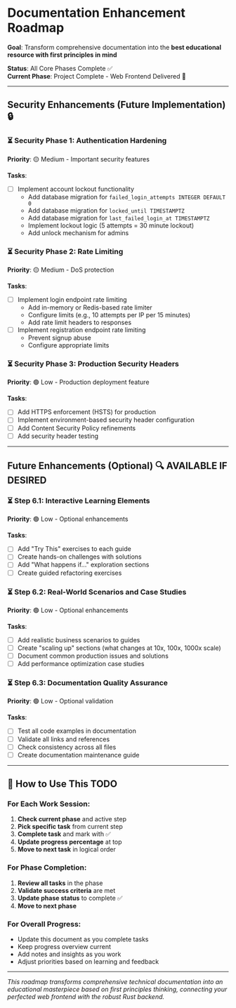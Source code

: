 # Documentation Enhancement Roadmap

**Goal**: Transform comprehensive documentation into the **best educational resource with first principles in mind**

**Status**: All Core Phases Complete ✅  
**Current Phase**: Project Complete - Web Frontend Delivered 🎉

---

## Security Enhancements (Future Implementation) 🔒

### ⏳ Security Phase 1: Authentication Hardening
**Priority**: 🟡 Medium - Important security features

**Tasks**:
- [ ] Implement account lockout functionality
  - Add database migration for `failed_login_attempts INTEGER DEFAULT 0`
  - Add database migration for `locked_until TIMESTAMPTZ`
  - Add database migration for `last_failed_login_at TIMESTAMPTZ`
  - Implement lockout logic (5 attempts = 30 minute lockout)
  - Add unlock mechanism for admins

### ⏳ Security Phase 2: Rate Limiting
**Priority**: 🟡 Medium - DoS protection

**Tasks**:
- [ ] Implement login endpoint rate limiting
  - Add in-memory or Redis-based rate limiter
  - Configure limits (e.g., 10 attempts per IP per 15 minutes)
  - Add rate limit headers to responses
- [ ] Implement registration endpoint rate limiting
  - Prevent signup abuse
  - Configure appropriate limits

### ⏳ Security Phase 3: Production Security Headers
**Priority**: 🟢 Low - Production deployment feature

**Tasks**:
- [ ] Add HTTPS enforcement (HSTS) for production
- [ ] Implement environment-based security header configuration
- [ ] Add Content Security Policy refinements
- [ ] Add security header testing

---

## Future Enhancements (Optional) 🔍 AVAILABLE IF DESIRED

### ⏳ Step 6.1: Interactive Learning Elements
**Priority**: 🟢 Low - Optional enhancements

**Tasks**:
- [ ] Add "Try This" exercises to each guide
- [ ] Create hands-on challenges with solutions
- [ ] Add "What happens if..." exploration sections
- [ ] Create guided refactoring exercises

### ⏳ Step 6.2: Real-World Scenarios and Case Studies
**Priority**: 🟢 Low - Optional enhancements

**Tasks**:
- [ ] Add realistic business scenarios to guides
- [ ] Create "scaling up" sections (what changes at 10x, 100x, 1000x scale)
- [ ] Document common production issues and solutions
- [ ] Add performance optimization case studies

### ⏳ Step 6.3: Documentation Quality Assurance
**Priority**: 🟢 Low - Optional validation

**Tasks**:
- [ ] Test all code examples in documentation
- [ ] Validate all links and references
- [ ] Check consistency across all files
- [ ] Create documentation maintenance guide

---

## 🔄 How to Use This TODO

### For Each Work Session:
1. **Check current phase** and active step
2. **Pick specific task** from current step
3. **Complete task** and mark with ✅
4. **Update progress percentage** at top
5. **Move to next task** in logical order

### For Phase Completion:
1. **Review all tasks** in the phase
2. **Validate success criteria** are met
3. **Update phase status** to complete ✅
4. **Move to next phase** 

### For Overall Progress:
- Update this document as you complete tasks
- Keep progress overview current
- Add notes and insights as you work
- Adjust priorities based on learning and feedback

---

*This roadmap transforms comprehensive technical documentation into an educational masterpiece based on first principles thinking, connecting your perfected web frontend with the robust Rust backend.*
